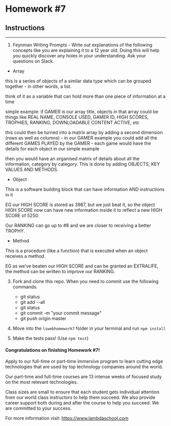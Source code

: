 # Homework #7

## Instructions
---
1. Feynman Writing Prompts - Write out explanations of the following concepts like you are explaining it to a 12 year old.  Doing this will help you quickly discover any holes in your understanding.  Ask your questions on Slack.




* Array

this is a series of objects of a similar data type which can be grouped together - in other words, a list.

think of it as a variable that can hold more than one piece of information at a time

simple example: if GAMER is our array title, objects in that array could be things like REAL NAME, CONSOLE USED, GAMER ID, HIGH SCORES, TROPHIES, RANKING, DOWNLOADABLE CONTENT ACTIVE, etc

this could then be turned into a matrix array by adding a second dimension (rows as well as columns) - in our GAMER example you could add all the different GAMES PLAYED by the GAMER - each game would have the details for each object in our simple example

then you would have an organised matrix of details about all the information, category by category. This is done by adding OBJECTS, KEY VALUES AND METHODS. 


* Object

This is a software building block that can have information AND instructions in it

EG our HIGH SCORE is stored as 3987, but we just beat it, so the object HIGH SCORE now can have new information inside it to reflect a new HIGH SCORE of 5250. 

Our RANKING can go up to #8 and we are closer to receiving a better TROPHY.

* Method

This is a procedure (like a function) that is executed when an object receives a method. 

EG as we've beaten our HIGH SCORE and can be granted an EXTRALIFE, the method can be written to improve our RANKING.




3. Fork and clone this repo.  When you need to commit use the following commands.
		
	* git status
	* git add --all
	* git status
	* git commit -m "your commit message"
	* git push origin master


4. Move into the `lswebhomework7` folder in your terminal and run `npm install` 


4. Make the tests pass! (Use `npm test`)




#### Congratulations on finishing Homework #7!
Apply to our full-time or part-time immersive program to learn cutting edge technologies that are used by top technology companies around the world.

Our part-time and full-time courses are 13 intense weeks of focused study on the most relevant technologies.  

Class sizes are small to ensure that each student gets individual attention from our world class instructors to help them succeed.  We also provide career support both during and after the course to help you succeed.  We are committed to your success.

For more information visit: https://www.lambdaschool.com

